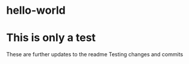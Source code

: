 # hello-world
This is only a test
====================
These are further updates to the readme
Testing changes and commits
